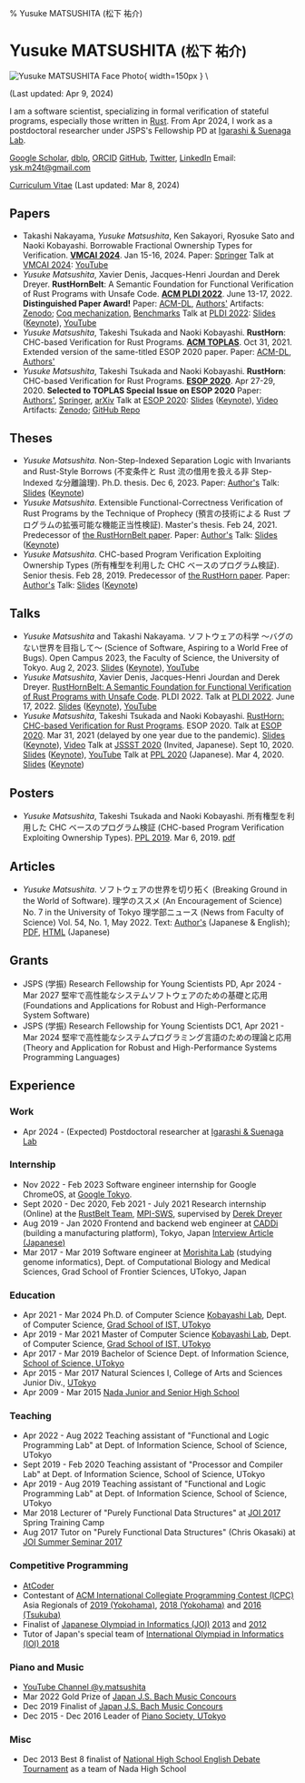 % Yusuke MATSUSHITA (松下 祐介)

# Yusuke MATSUSHITA <small>(松下 祐介)</small>

![Yusuke MATSUSHITA Face Photo](./img/yusuke-distinguished-paper.jpeg){ width=150px } \

(Last updated: Apr 9, 2024)

I am a software scientist, specializing in formal verification of stateful programs, especially those written in [Rust](https://www.rust-lang.org/).
From Apr 2024, I work as a postdoctoral researcher under JSPS's Fellowship PD at [Igarashi & Suenaga Lab](https://www.fos.kuis.kyoto-u.ac.jp/index.html.en).

[Google Scholar](https://scholar.google.com/citations?user=wd4nXRQAAAAJ), [dblp](https://dblp.uni-trier.de/pers/hd/m/Matsushita_0002:Yusuke), [ORCID](https://orcid.org/0000-0002-5208-3106)
[GitHub](https://github.com/shiatsumat), [Twitter](https://twitter.com/shiatsumat), [LinkedIn](https://www.linkedin.com/in/yusuke-matsushita-2748b11a1/)
Email: ysk.m24t@gmail.com

[Curriculum Vitae](./cv/yusuke-matsushita-cv.pdf) (Last updated: Mar 8, 2024)

## Papers

- Takashi Nakayama, _Yusuke Matsushita_, Ken Sakayori, Ryosuke Sato and Naoki Kobayashi.
  Borrowable Fractional Ownership Types for Verification.
  [__VMCAI 2024__](https://popl24.sigplan.org/home/VMCAI-2024). Jan 15-16, 2024.
  Paper: [Springer](https://doi.org/10.1007/978-3-031-50521-8_11)
  Talk at [VMCAI 2024](https://popl24.sigplan.org/home/VMCAI-2024): [YouTube](https://www.youtube.com/watch?v=fBKjam3PN3U)
- _Yusuke Matsushita_, Xavier Denis, Jacques-Henri Jourdan and Derek Dreyer.
  __RustHornBelt__: A Semantic Foundation for Functional Verification of Rust Programs with Unsafe Code.
  [__ACM PLDI 2022__](https://pldi22.sigplan.org/). June 13-17, 2022.
  __Distinguished Paper Award!__
  Paper: [ACM-DL](https://dl.acm.org/doi/10.1145/3519939.3523704), [Authors'](./papers/pldi2022-rusthornbelt.pdf)
  Artifacts: [Zenodo](https://zenodo.org/record/6501665#.YoycDmBByJE); [Coq mechanization](https://gitlab.mpi-sws.org/iris/lambda-rust/-/tree/masters/rusthornbelt), [Benchmarks](https://github.com/xldenis/rhb-specs)
  Talk at [PLDI 2022](https://pldi22.sigplan.org/): [Slides](./talks/pldi2022-rusthornbelt.pdf) ([Keynote](./talks/pldi2022-rusthornbelt.key)), [YouTube](https://www.youtube.com/watch?v=pOg4dEhr5hI)
- _Yusuke Matsushita_, Takeshi Tsukada and Naoki Kobayashi.
  __RustHorn__: CHC-based Verification for Rust Programs.
  [__ACM TOPLAS__](https://dl.acm.org/toc/toplas/2021/43/4). Oct 31, 2021.
  Extended version of the same-titled ESOP 2020 paper.
  Paper: [ACM-DL](https://dl.acm.org/doi/10.1145/3462205), [Authors'](./papers/toplas2021-rust-horn.pdf)
- _Yusuke Matsushita_, Takeshi Tsukada and Naoki Kobayashi.
  __RustHorn__: CHC-based Verification for Rust Programs.
  [__ESOP 2020__](https://www.etaps.org/2020/esop). Apr 27-29, 2020.
  __Selected to TOPLAS Special Issue on ESOP 2020__
  Paper: [Authors'](./papers/esop2020-rust-horn.pdf), [Springer](https://doi.org/10.1007/978-3-030-44914-8_18), [arXiv](https://arxiv.org/abs/2002.09002)
  Talk at [ESOP 2020](https://etaps.org/2021/esop/esop-2020-programme): [Slides](./talks/etaps2021-esop2020-rust-horn.pdf) ([Keynote](./talks/etaps2021-esop2020-rust-horn.key)), [Video](https://www.morressier.com/article/rusthorn-chcbased-verification-rust-programs/604907f41a80aac83ca25d55)
  Artifacts: [Zenodo](https://zenodo.org/record/4710723#.Yoycm2BByJE); [GitHub Repo](https://github.com/hopv/rust-horn)

## Theses

- _Yusuke Matsushita_.
  Non-Step-Indexed Separation Logic with Invariants and Rust-Style Borrows (不変条件と Rust 流の借用を扱える非 Step-Indexed な分離論理).
  Ph.D. thesis. Dec 6, 2023.
  Paper: [Author's](./papers/phd-thesis.pdf)
  Talk: [Slides](./talks/phd-thesis-talk.pdf) ([Keynote](./talks/phd-thesis-talk.key))
- _Yusuke Matsushita_.
  Extensible Functional-Correctness Verification of Rust Programs by the Technique of Prophecy (預言の技術による Rust プログラムの拡張可能な機能正当性検証).
  Master's thesis. Feb 24, 2021. Predecessor of [the RustHornBelt paper](#rusthornbelt).
  Paper: [Author's](./papers/masters-thesis.pdf)
  Talk: [Slides](./talks/masters-thesis-talk.pdf) ([Keynote](./talks/masters-thesis-talk.key))
- _Yusuke Matsushita_.
  CHC-based Program Verification Exploiting Ownership Types (所有権型を利用した CHC ベースのプログラム検証).
  Senior thesis. Feb 28, 2019. Predecessor of [the RustHorn paper](#rusthorn).
  Paper: [Author's](./papers/senior-thesis.pdf)
  Talk: [Slides](./talks/senior-thesis-talk.pdf) ([Keynote](./talks/senior-thesis-talk.key))

## Talks

- _Yusuke Matsushita_ and Takashi Nakayama. ソフトウェアの科学 〜バグのない世界を目指して〜 (Science of Software, Aspiring to a World Free of Bugs).
  Open Campus 2023, the Faculty of Science, the University of Tokyo. Aug 2, 2023. [Slides](./talks/open-campus-2023-talk.pdf) ([Keynote](./talks/open-campus-2023-talk.key)), [YouTube](https://www.youtube.com/watch?v=DDdEtx05dZ4)
- _Yusuke Matsushita_, Xavier Denis, Jacques-Henri Jourdan and Derek Dreyer.
  [RustHornBelt: A Semantic Foundation for Functional Verification of Rust Programs with Unsafe Code](#rusthornbelt). PLDI 2022.
  Talk at [PLDI 2022](https://pldi22.sigplan.org/). June 17, 2022. [Slides](./talks/pldi2022-rusthornbelt.pdf) ([Keynote](./talks/pldi2022-rusthornbelt.key)), [YouTube](https://www.youtube.com/watch?v=pOg4dEhr5hI)
- _Yusuke Matsushita_, Takeshi Tsukada and Naoki Kobayashi.
  [RustHorn: CHC-based Verification for Rust Programs](#rusthorn). ESOP 2020.
  Talk at [ESOP 2020](https://etaps.org/2021/esop/esop-2020-programme). Mar 31, 2021 (delayed by one year due to the pandemic). [Slides](./talks/etaps2021-esop2020-rust-horn.pdf) ([Keynote](./talks/etaps2021-esop2020-rust-horn.key)), [Video](https://www.morressier.com/article/rusthorn-chcbased-verification-rust-programs/604907f41a80aac83ca25d55)
  Talk at [JSSST 2020](https://jssst2020.wordpress.com/) (Invited, Japanese). Sept 10, 2020. [Slides](./talks/jssst2020-esop2020-rust-horn.pdf) ([Keynote](./talks/jssst2020-esop2020-rust-horn.key)), [YouTube](https://www.youtube.com/watch?v=Ah_Bds6I_YI)
  Talk at [PPL 2020](https://jssst-ppl.org/workshop/2020/) (Japanese). Mar 4, 2020. [Slides](./talks/ppl2020-esop2020-rust-horn.pdf) ([Keynote](./talks/ppl2020-esop2020-rust-horn.key))

## Posters

- _Yusuke Matsushita_, Takeshi Tsukada and Naoki Kobayashi.
  所有権型を利用した CHC ベースのプログラム検証 (CHC-based Program Verification Exploiting Ownership Types).
  [PPL 2019](https://jssst-ppl.org/workshop/2019/). Mar 6, 2019. [pdf](./posters/ppl2019-senior-thesis.pdf)

## Articles

- _Yusuke Matsushita_. ソフトウェアの世界を切り拓く (Breaking Ground in the World of Software).
  理学のススメ (An Encouragement of Science) No. 7 in the University of Tokyo 理学部ニュース (News from Faculty of Science) Vol. 54, No. 1, May 2022.
  Text: [Author's](./articles/2022-break-ground-software.html) (Japanese & English); [PDF](https://dl5s7ayfvssw3.cloudfront.net/WEB_info2/p/pub/8311/54-1.pdf#page=7), [HTML](https://www.s.u-tokyo.ac.jp/ja/story/newsletter/page/7899/) (Japanese)

## Grants

- JSPS (学振) Research Fellowship for Young Scientists PD, Apr 2024 - Mar 2027
  堅牢で高性能なシステムソフトウェアのための基礎と応用 (Foundations and Applications for Robust and High-Performance System Software)
- JSPS (学振) Research Fellowship for Young Scientists DC1, Apr 2021 - Mar 2024
  堅牢で高性能なシステムプログラミング言語のための理論と応用 (Theory and Application for Robust and High-Performance Systems Programming Languages)

## Experience

### Work

- Apr 2024 - (Expected)
  Postdoctoral researcher at [Igarashi & Suenaga Lab](https://www.fos.kuis.kyoto-u.ac.jp/index.html.en)

### Internship

- Nov 2022 - Feb 2023
  Software engineer internship for Google ChromeOS, at [Google Tokyo](https://careers.google.com/locations/tokyo/).
- Sept 2020 - Dec 2020, Feb 2021 - July 2021
  Research internship (Online) at the [RustBelt Team](https://plv.mpi-sws.org/rustbelt/), [MPI-SWS](https://www.mpi-sws.org/), supervised by [Derek Dreyer](https://people.mpi-sws.org/~dreyer/)
- Aug 2019 - Jan 2020
  Frontend and backend web engineer at [CADDi](https://caddi.jp/) (building a manufacturing platform), Tokyo, Japan
  [Interview Article (Japanese)](https://www.wantedly.com/companies/caddi/post_articles/200577)
- Mar 2017 - Mar 2019
  Software engineer at [Morishita Lab](https://mlab.cb.k.u-tokyo.ac.jp/en/) (studying genome informatics), Dept. of Computational Biology and Medical Sciences, Grad School of Frontier Sciences, UTokyo, Japan

### Education

- Apr 2021 - Mar 2024
  Ph.D. of Computer Science
  [Kobayashi Lab](http://www.kb.is.s.u-tokyo.ac.jp/index.html.en), Dept. of Computer Science, [Grad School of IST, UTokyo](https://www.i.u-tokyo.ac.jp/index_e.shtml)
- Apr 2019 - Mar 2021
  Master of Computer Science
  [Kobayashi Lab](http://www.kb.is.s.u-tokyo.ac.jp/index.html.en), Dept. of Computer Science, [Grad School of IST, UTokyo](https://www.i.u-tokyo.ac.jp/index_e.shtml)
- Apr 2017 - Mar 2019
  Bachelor of Science
  Dept. of Information Science, [School of Science, UTokyo](https://www.s.u-tokyo.ac.jp/en/)
- Apr 2015 - Mar 2017
  Natural Sciences I, College of Arts and Sciences Junior Div., [UTokyo](https://www.u-tokyo.ac.jp/en/index.html)
- Apr 2009 - Mar 2015
  [Nada Junior and Senior High School](http://www.nada.ac.jp/)

### Teaching

- Apr 2022 - Aug 2022
  Teaching assistant of "Functional and Logic Programming Lab" at Dept. of Information Science, School of Science, UTokyo
- Sept 2019 - Feb 2020
  Teaching assistant of "Processor and Compiler Lab" at Dept. of Information Science, School of Science, UTokyo
- Apr 2019 - Aug 2019
  Teaching assistant of "Functional and Logic Programming Lab" at Dept. of Information Science, School of Science, UTokyo
- Mar 2018
  Lecturer of "Purely Functional Data Structures" at [JOI 2017](https://www.ioi-jp.org/joi/2017/) Spring Training Camp
- Aug 2017
  Tutor on "Purely Functional Data Structures" (Chris Okasaki) at [JOI Summer Seminar 2017](https://www.ioi-jp.org/seminar/2017/summer-semi.html)

### Competitive Programming

- [AtCoder](https://atcoder.jp/users/shiatsumat)
- Contestant of [ACM International Collegiate Programming Contest (ICPC)](https://icpc.baylor.edu/) Asia Regionals of [2019 (Yokohama)](https://icpc.iisf.or.jp/2019-yokohama/asia-yokohama-regional-contest-2019/), [2018 (Yokohama)](https://icpc.iisf.or.jp/2018-yokohama/asiaregional/) and [2016 (Tsukuba)](https://icpc.iisf.or.jp/2016-tsukuba/regional/?lang=en)
- Finalist of [Japanese Olympiad in Informatics (JOI)](https://www.ioi-jp.org/) [2013](https://www.ioi-jp.org/joi/2013/index.html) and [2012](https://www.ioi-jp.org/joi/2012/index.html)
- Tutor of Japan's special team of [International Olympiad in Informatics (IOI) 2018](https://ioi2018.jp/)

### Piano and Music

- [YouTube Channel @y.matsushita](https://www.youtube.com/@y.matsushita)
- Mar 2022
  Gold Prize of [Japan J.S. Bach Music Concours](https://www.bach-concours.org/)
- Dec 2019
  Finalist of [Japan J.S. Bach Music Concours](https://www.bach-concours.org/)
- Dec 2015 - Dec 2016
  Leader of [Piano Society, UTokyo](https://www.p-kai.net/)

### Misc

- Dec 2013
  Best 8 finalist of [National High School English Debate Tournament](http://henda.global/) as a team of Nada High School
